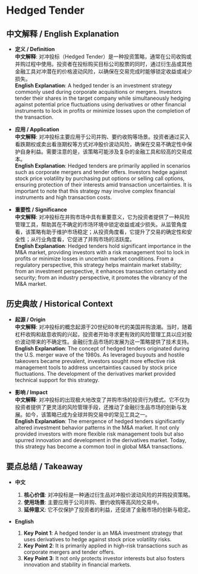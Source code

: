 # Hedged Tender

## 中文解释 / English Explanation

* **定义 / Definition**  
  **中文解释**: 对冲投标（Hedged Tender）是一种投资策略，通常在公司收购或并购过程中使用。投资者在投标购买目标公司股票的同时，通过衍生品或其他金融工具对冲潜在的价格波动风险，以确保在交易完成时能够锁定收益或减少损失。  
  **English Explanation**: A hedged tender is an investment strategy commonly used during corporate acquisitions or mergers. Investors tender their shares in the target company while simultaneously hedging against potential price fluctuations using derivatives or other financial instruments to lock in profits or minimize losses upon the completion of the transaction.

* **应用 / Application**  
  **中文解释**: 对冲投标主要应用于公司并购、要约收购等场景。投资者通过买入看跌期权或卖出看涨期权等方式对冲股价波动风险，确保在交易不确定性中保护自身利益。需要注意的是，该策略可能涉及复杂的金融工具和较高的交易成本。  
  **English Explanation**: Hedged tenders are primarily applied in scenarios such as corporate mergers and tender offers. Investors hedge against stock price volatility by purchasing put options or selling call options, ensuring protection of their interests amid transaction uncertainties. It is important to note that this strategy may involve complex financial instruments and high transaction costs.

* **重要性 / Significance**  
  **中文解释**: 对冲投标在并购市场中具有重要意义，它为投资者提供了一种风险管理工具，帮助其在不确定的市场环境中锁定收益或减少损失。从监管角度看，该策略有助于维护市场稳定；从投资角度看，它提升了交易的确定性和安全性；从行业角度看，它促进了并购市场的活跃度。  
  **English Explanation**: Hedged tenders hold significant importance in the M&A market, providing investors with a risk management tool to lock in profits or minimize losses in uncertain market conditions. From a regulatory perspective, this strategy helps maintain market stability; from an investment perspective, it enhances transaction certainty and security; from an industry perspective, it promotes the vibrancy of the M&A market.

## 历史典故 / Historical Context

* **起源 / Origin**  
  **中文解释**: 对冲投标的概念起源于20世纪80年代的美国并购浪潮。当时，随着杠杆收购和敌意收购的兴起，投资者开始寻求更有效的风险管理工具以应对股价波动带来的不确定性。金融衍生品市场的发展为这一策略提供了技术支持。  
  **English Explanation**: The concept of hedged tenders originated during the U.S. merger wave of the 1980s. As leveraged buyouts and hostile takeovers became prevalent, investors sought more effective risk management tools to address uncertainties caused by stock price fluctuations. The development of the derivatives market provided technical support for this strategy.

* **影响 / Impact**  
  **中文解释**: 对冲投标的出现极大地改变了并购市场的投资行为模式。它不仅为投资者提供了更灵活的风险管理手段，还推动了金融衍生品市场的创新与发展。如今，该策略已成为全球并购交易中的常见工具之一。  
  **English Explanation**: The emergence of hedged tenders significantly altered investment behavior patterns in the M&A market. It not only provided investors with more flexible risk management tools but also spurred innovation and development in the derivatives market. Today, this strategy has become a common tool in global M&A transactions.

## 要点总结 / Takeaway

* **中文**  
  1. **核心价值**: 对冲投标是一种通过衍生品对冲股价波动风险的并购投资策略。  
  2. **使用场景**: 主要应用于公司并购、要约收购等高风险交易中。  
  3. **延伸意义**: 它不仅保护了投资者的利益，还促进了金融市场的创新与稳定。

* **English**  
  1. **Key Point 1**: A hedged tender is an M&A investment strategy that uses derivatives to hedge against stock price volatility risks.  
  2. **Key Point 2**: It is primarily applied in high-risk transactions such as corporate mergers and tender offers.  
  3. **Key Point 3**: It not only protects investor interests but also fosters innovation and stability in financial markets.